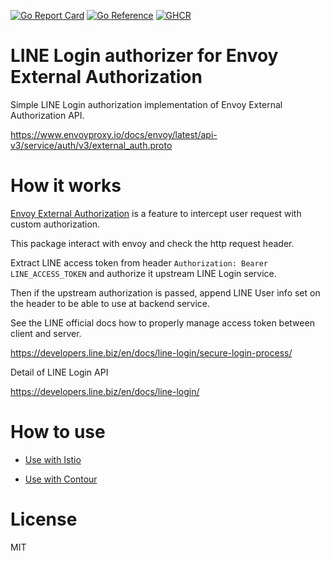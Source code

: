 [![Go Report Card](https://goreportcard.com/badge/github.com/jlandowner/envoy-ext-authz-line)](https://goreportcard.com/report/github.com/jlandowner/envoy-ext-authz-line)
[![Go Reference](https://pkg.go.dev/badge/github.com/jlandowner/envoy-ext-authz-line.svg)](https://pkg.go.dev/github.com/jlandowner/envoy-ext-authz-line)
[![GHCR](https://img.shields.io/badge/download-github_packages-brightgreen)](https://github.com/jlandowner/envoy-ext-authz-line/pkgs/container/envoy-ext-authz-line)

# LINE Login authorizer for Envoy External Authorization

Simple LINE Login authorization implementation of Envoy External Authorization API.

https://www.envoyproxy.io/docs/envoy/latest/api-v3/service/auth/v3/external_auth.proto

# How it works

[Envoy External Authorization](https://www.envoyproxy.io/docs/envoy/latest/api-v3/extensions/filters/http/ext_authz/v3/ext_authz.proto.html) is a feature to intercept user request with custom authorization. 

This package interact with envoy and check the http request header.

Extract LINE access token from header `Authorization: Bearer LINE_ACCESS_TOKEN` and authorize it upstream LINE Login service.

Then if the upstream authorization is passed, append LINE User info set on the header to be able to use at backend service.

See the LINE official docs how to properly manage access token between client and server.

https://developers.line.biz/en/docs/line-login/secure-login-process/

Detail of LINE Login API 

https://developers.line.biz/en/docs/line-login/

# How to use

- [Use with Istio](https://github.com/jlandowner/envoy-ext-authz-line/blob/main/kubernetes/istio/)

- [Use with Contour](https://github.com/jlandowner/envoy-ext-authz-line/blob/main/kubernetes/contour/)

# License
MIT

